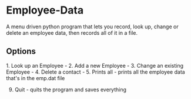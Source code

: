 # Employee-Data
A menu driven python program that lets you record, look up, change or delete an employee data, then records all of it in a file.

<h2>Options</h2>
1. Look up an Employee - 
2. Add a new Employee - 
3. Change an existing Employee - 
4. Delete a contact - 
5. Prints all - prints all the employee data that's in the emp.dat file

9. Quit - quits the program and saves everything
